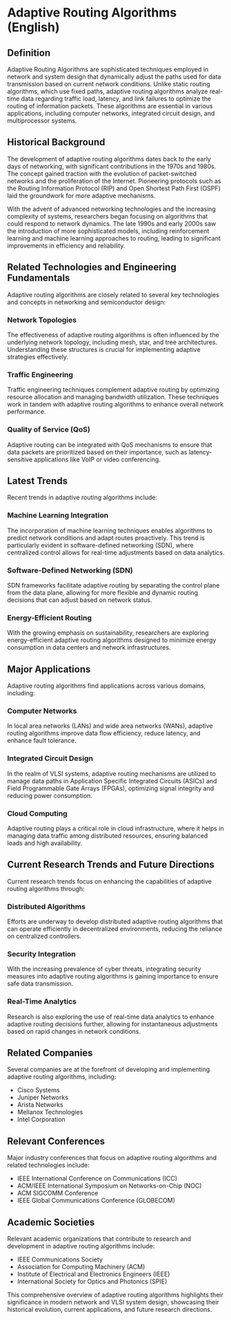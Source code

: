 # Adaptive Routing Algorithms (English)

## Definition
Adaptive Routing Algorithms are sophisticated techniques employed in network and system design that dynamically adjust the paths used for data transmission based on current network conditions. Unlike static routing algorithms, which use fixed paths, adaptive routing algorithms analyze real-time data regarding traffic load, latency, and link failures to optimize the routing of information packets. These algorithms are essential in various applications, including computer networks, integrated circuit design, and multiprocessor systems.

## Historical Background
The development of adaptive routing algorithms dates back to the early days of networking, with significant contributions in the 1970s and 1980s. The concept gained traction with the evolution of packet-switched networks and the proliferation of the Internet. Pioneering protocols such as the Routing Information Protocol (RIP) and Open Shortest Path First (OSPF) laid the groundwork for more adaptive mechanisms.

With the advent of advanced networking technologies and the increasing complexity of systems, researchers began focusing on algorithms that could respond to network dynamics. The late 1990s and early 2000s saw the introduction of more sophisticated models, including reinforcement learning and machine learning approaches to routing, leading to significant improvements in efficiency and reliability.

## Related Technologies and Engineering Fundamentals
Adaptive routing algorithms are closely related to several key technologies and concepts in networking and semiconductor design:

### Network Topologies
The effectiveness of adaptive routing algorithms is often influenced by the underlying network topology, including mesh, star, and tree architectures. Understanding these structures is crucial for implementing adaptive strategies effectively.

### Traffic Engineering
Traffic engineering techniques complement adaptive routing by optimizing resource allocation and managing bandwidth utilization. These techniques work in tandem with adaptive routing algorithms to enhance overall network performance.

### Quality of Service (QoS)
Adaptive routing can be integrated with QoS mechanisms to ensure that data packets are prioritized based on their importance, such as latency-sensitive applications like VoIP or video conferencing.

## Latest Trends
Recent trends in adaptive routing algorithms include:

### Machine Learning Integration
The incorporation of machine learning techniques enables algorithms to predict network conditions and adapt routes proactively. This trend is particularly evident in software-defined networking (SDN), where centralized control allows for real-time adjustments based on data analytics.

### Software-Defined Networking (SDN)
SDN frameworks facilitate adaptive routing by separating the control plane from the data plane, allowing for more flexible and dynamic routing decisions that can adjust based on network status.

### Energy-Efficient Routing
With the growing emphasis on sustainability, researchers are exploring energy-efficient adaptive routing algorithms designed to minimize energy consumption in data centers and network infrastructures.

## Major Applications
Adaptive routing algorithms find applications across various domains, including:

### Computer Networks
In local area networks (LANs) and wide area networks (WANs), adaptive routing algorithms improve data flow efficiency, reduce latency, and enhance fault tolerance.

### Integrated Circuit Design
In the realm of VLSI systems, adaptive routing mechanisms are utilized to manage data paths in Application Specific Integrated Circuits (ASICs) and Field Programmable Gate Arrays (FPGAs), optimizing signal integrity and reducing power consumption.

### Cloud Computing
Adaptive routing plays a critical role in cloud infrastructure, where it helps in managing data traffic among distributed resources, ensuring balanced loads and high availability.

## Current Research Trends and Future Directions
Current research trends focus on enhancing the capabilities of adaptive routing algorithms through:

### Distributed Algorithms
Efforts are underway to develop distributed adaptive routing algorithms that can operate efficiently in decentralized environments, reducing the reliance on centralized controllers.

### Security Integration
With the increasing prevalence of cyber threats, integrating security measures into adaptive routing algorithms is gaining importance to ensure safe data transmission.

### Real-Time Analytics
Research is also exploring the use of real-time data analytics to enhance adaptive routing decisions further, allowing for instantaneous adjustments based on rapid changes in network conditions.

## Related Companies
Several companies are at the forefront of developing and implementing adaptive routing algorithms, including:

- Cisco Systems
- Juniper Networks
- Arista Networks
- Mellanox Technologies
- Intel Corporation

## Relevant Conferences
Major industry conferences that focus on adaptive routing algorithms and related technologies include:

- IEEE International Conference on Communications (ICC)
- ACM/IEEE International Symposium on Networks-on-Chip (NOC)
- ACM SIGCOMM Conference
- IEEE Global Communications Conference (GLOBECOM)

## Academic Societies
Relevant academic organizations that contribute to research and development in adaptive routing algorithms include:

- IEEE Communications Society
- Association for Computing Machinery (ACM)
- Institute of Electrical and Electronics Engineers (IEEE)
- International Society for Optics and Photonics (SPIE)

This comprehensive overview of adaptive routing algorithms highlights their significance in modern network and VLSI system design, showcasing their historical evolution, current applications, and future research directions.